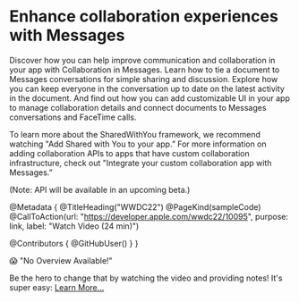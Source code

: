 # Enhance collaboration experiences with Messages

Discover how you can help improve communication and collaboration in your app with Collaboration in Messages. Learn how to tie a document to Messages conversations for simple sharing and discussion. Explore how you can keep everyone in the conversation up to date on the latest activity in the document. And find out how you can add customizable UI in your app to manage collaboration details and connect documents to Messages conversations and FaceTime calls. 

To learn more about the SharedWithYou framework, we recommend watching "Add Shared with You to your app.” For more information on adding collaboration APIs to apps that have custom collaboration infrastructure, check out "Integrate your custom collaboration app with Messages.”

(Note: API will be available in an upcoming beta.)

@Metadata {
   @TitleHeading("WWDC22")
   @PageKind(sampleCode)
   @CallToAction(url: "https://developer.apple.com/wwdc22/10095", purpose: link, label: "Watch Video (24 min)")

   @Contributors {
      @GitHubUser(<replace this with your GitHub handle>)
   }
}

😱 "No Overview Available!"

Be the hero to change that by watching the video and providing notes! It's super easy:
 [Learn More…](https://wwdcnotes.github.io/WWDCNotes/documentation/wwdcnotes/contributing)
